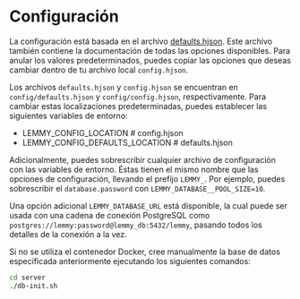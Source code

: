 # Configuración

La configuración está basada en el archivo [defaults.hjson](https://yerbamate.ml/LemmyNet/lemmy/src/branch/main/config/defaults.hjson). Este archivo también contiene la documentación de todas las opciones disponibles. Para anular los valores predeterminados, puedes copiar las opciones que deseas cambiar dentro de tu archivo local `config.hjson`.

Los archivos `defaults.hjson` y `config.hjson` se encuentran en `config/defaults.hjson` y `config/config.hjson`, respectivamente. Para cambiar estas localizaciones predeterminadas, puedes establecer las siguientes variables de entorno:

- LEMMY_CONFIG_LOCATION # config.hjson
- LEMMY_CONFIG_DEFAULTS_LOCATION # defaults.hjson

Adicionalmente, puedes sobrescribir cualquier archivo de configuración con las variables de entorno. Éstas tienen el mismo nombre que las opciones de configuración, llevando el prefijo `LEMMY_`. Por ejemplo, puedes sobrescribir el `database.password` con `LEMMY_DATABASE__POOL_SIZE=10`.

Una opción adicional `LEMMY_DATABASE_URL` está disponible, la cual puede ser usada con una cadena de conexión PostgreSQL como `postgres://lemmy:password@lemmy_db:5432/lemmy`, pasando todos los detalles de la conexión a la vez.

Si no se utiliza el contenedor Docker, cree manualmente la base de datos especificada anteriormente ejecutando los siguientes comandos:

```bash
cd server
./db-init.sh
```
